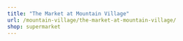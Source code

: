 ```yaml
---
title: "The Market at Mountain Village"
url: /mountain-village/the-market-at-mountain-village/
shop: supermarket
---
```

